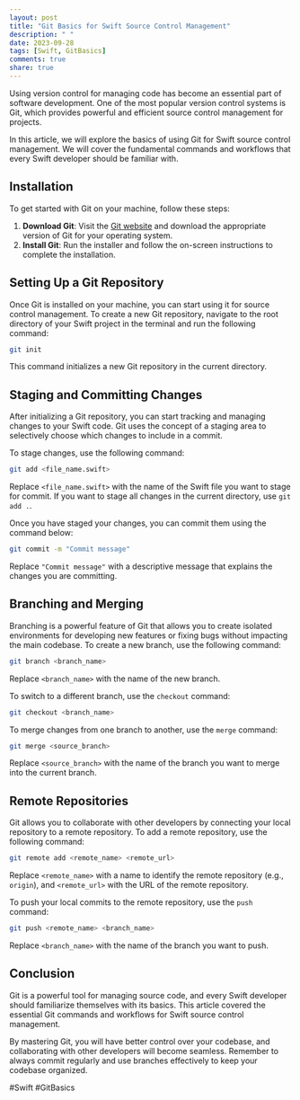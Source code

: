 ```yaml
---
layout: post
title: "Git Basics for Swift Source Control Management"
description: " "
date: 2023-09-28
tags: [Swift, GitBasics]
comments: true
share: true
---
```


Using version control for managing code has become an essential part of software development. One of the most popular version control systems is Git, which provides powerful and efficient source control management for projects.

In this article, we will explore the basics of using Git for Swift source control management. We will cover the fundamental commands and workflows that every Swift developer should be familiar with.

## Installation

To get started with Git on your machine, follow these steps:

1. **Download Git**: Visit the [Git website](https://git-scm.com/downloads) and download the appropriate version of Git for your operating system.
2. **Install Git**: Run the installer and follow the on-screen instructions to complete the installation.

## Setting Up a Git Repository

Once Git is installed on your machine, you can start using it for source control management. To create a new Git repository, navigate to the root directory of your Swift project in the terminal and run the following command:

```bash
git init
```

This command initializes a new Git repository in the current directory.

## Staging and Committing Changes

After initializing a Git repository, you can start tracking and managing changes to your Swift code. Git uses the concept of a staging area to selectively choose which changes to include in a commit.

To stage changes, use the following command:

```bash
git add <file_name.swift>
```

Replace `<file_name.swift>` with the name of the Swift file you want to stage for commit. If you want to stage all changes in the current directory, use `git add .`.

Once you have staged your changes, you can commit them using the command below:

```bash
git commit -m "Commit message"
```

Replace `"Commit message"` with a descriptive message that explains the changes you are committing.

## Branching and Merging

Branching is a powerful feature of Git that allows you to create isolated environments for developing new features or fixing bugs without impacting the main codebase. To create a new branch, use the following command:

```bash
git branch <branch_name>
```

Replace `<branch_name>` with the name of the new branch.

To switch to a different branch, use the `checkout` command:

```bash
git checkout <branch_name>
```

To merge changes from one branch to another, use the `merge` command:

```bash
git merge <source_branch>
```

Replace `<source_branch>` with the name of the branch you want to merge into the current branch.

## Remote Repositories

Git allows you to collaborate with other developers by connecting your local repository to a remote repository. To add a remote repository, use the following command:

```bash
git remote add <remote_name> <remote_url>
```

Replace `<remote_name>` with a name to identify the remote repository (e.g., `origin`), and `<remote_url>` with the URL of the remote repository.

To push your local commits to the remote repository, use the `push` command:

```bash
git push <remote_name> <branch_name>
```

Replace `<branch_name>` with the name of the branch you want to push.

## Conclusion

Git is a powerful tool for managing source code, and every Swift developer should familiarize themselves with its basics. This article covered the essential Git commands and workflows for Swift source control management.

By mastering Git, you will have better control over your codebase, and collaborating with other developers will become seamless. Remember to always commit regularly and use branches effectively to keep your codebase organized.

#Swift #GitBasics